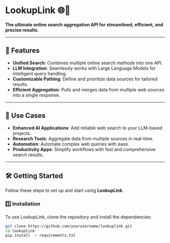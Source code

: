 # LookupLink 🌐🔗  
**The ultimate online search aggregation API for streamlined, efficient, and precise results.**

---

## 🚀 Features  
- **Unified Search**: Combines multiple online search methods into one API.  
- **LLM Integration**: Seamlessly works with Large Language Models for intelligent query handling.  
- **Customizable Pathing**: Define and prioritize data sources for tailored results.  
- **Efficient Aggregation**: Pulls and merges data from multiple web sources into a single response.  

---

## 🎯 Use Cases  
- **Enhanced AI Applications**: Add reliable web search to your LLM-based projects.  
- **Research Tools**: Aggregate data from multiple sources in real-time.  
- **Automation**: Automate complex web queries with ease.  
- **Productivity Apps**: Simplify workflows with fast and comprehensive search results.  

---

## 🛠️ Getting Started  
Follow these steps to set up and start using **LookupLink**.

### 1️⃣ Installation  
To use LookupLink, clone the repository and install the dependencies:  
```bash
git clone https://github.com/yourusername/lookuplink.git
cd lookuplink
pip install -r requirements.txt
